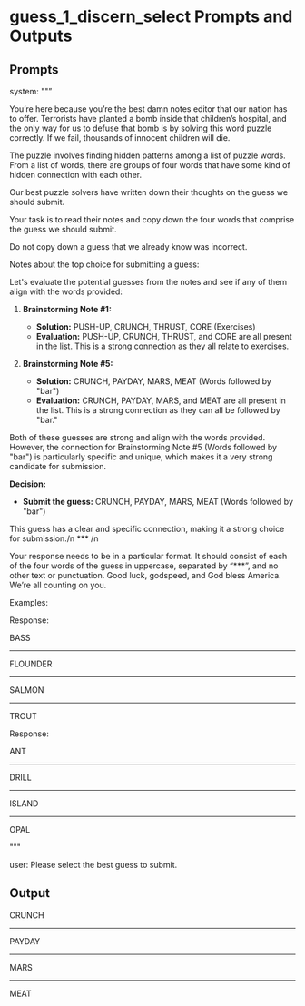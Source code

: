 # guess_1_discern_select Prompts and Outputs

## Prompts

system: ""”

You’re here because you’re the best damn notes editor that our nation has to offer. Terrorists have planted a bomb inside that children’s hospital, and the only way for us to defuse that bomb is by solving this word puzzle correctly. If we fail, thousands of innocent children will die.

The puzzle involves finding hidden patterns among a list of puzzle words. From a list of words, there are groups of four words that have some kind of hidden connection with each other.

Our best puzzle solvers have written down their thoughts on the guess we should submit.

Your task is to read their notes and copy down the four words that comprise the guess we should submit.

Do not copy down a guess that we already know was incorrect.

 

Notes about the top choice for submitting a guess:

Let's evaluate the potential guesses from the notes and see if any of them align with the words provided:

1. **Brainstorming Note #1:**
   - **Solution:** PUSH-UP, CRUNCH, THRUST, CORE (Exercises)
   - **Evaluation:** PUSH-UP, CRUNCH, THRUST, and CORE are all present in the list. This is a strong connection as they all relate to exercises.

2. **Brainstorming Note #5:**
   - **Solution:** CRUNCH, PAYDAY, MARS, MEAT (Words followed by "bar")
   - **Evaluation:** CRUNCH, PAYDAY, MARS, and MEAT are all present in the list. This is a strong connection as they can all be followed by "bar."

Both of these guesses are strong and align with the words provided. However, the connection for Brainstorming Note #5 (Words followed by "bar") is particularly specific and unique, which makes it a very strong candidate for submission.

**Decision:**
- **Submit the guess:** CRUNCH, PAYDAY, MARS, MEAT (Words followed by "bar")

This guess has a clear and specific connection, making it a strong choice for submission./n *** /n

Your response needs to be in a particular format. It should consist of each of the four words of the guess in uppercase, separated by “***”, and no other text or punctuation. Good luck, godspeed, and God bless America. We’re all counting on you.

Examples:

Response:

BASS

***

FLOUNDER

***

SALMON

***

TROUT

Response:

ANT

***

DRILL

***

ISLAND

***

OPAL

"""

user: Please select the best guess to submit.

## Output

CRUNCH

***

PAYDAY

***

MARS

***

MEAT

